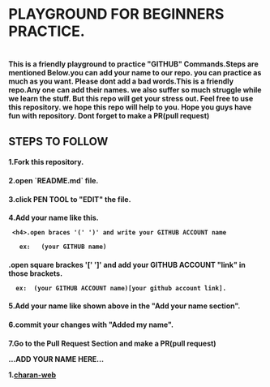 <h1>PLAYGROUND FOR BEGINNERS PRACTICE.<h1/>

<h4>This is a friendly playground to practice "GITHUB" Commands.Steps are mentioned Below.you can add your name to our repo. you can practice as much as you want. Please dont add 
a bad words.This is a friendly repo.Any one can add their names. we also suffer so much struggle while we learn the stuff. But this repo will get your stress out. Feel free to use 
this repository. we hope this repo will help to you. Hope you guys have fun with repository. Dont forget to make a PR(pull request)


<h2>STEPS TO FOLLOW 

<h4>1.Fork this repository.

<h4>2.open `README.md` file.

<h4>3.click PEN TOOL to "EDIT" the file.

<h4>4.Add your name like this.
   
     <h4>.open braces '(' ')' and write your GITHUB ACCOUNT name
     
       ex:   (your GITHUB name)

   <h4>.open square brackes '['  ']' and add your GITHUB ACCOUNT "link" in those brackets.
   
      ex:  (your GITHUB ACCOUNT name)[your github account link].
      
     
<h4>5.Add your name like shown above in the "Add your name section".
   
 <h4>6.commit your changes with "Added my name".
 
<h4> 7.Go to the Pull Request Section and make a PR(pull request)
   
   
   
   
   
   
...ADD YOUR NAME HERE...
   
   
   
   
   
 1.[charan-web](https://github.com/charan-web)  
   
   
   
   
   
   
 
